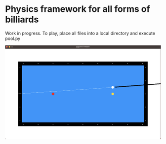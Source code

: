 # Physics framework for all forms of billiards
Work in progress. To play, place all files into a local directory and execute pool.py

![Screenshot](screenshot.png)
